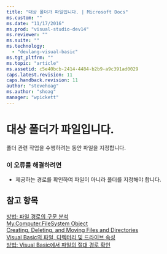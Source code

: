 ```yaml
---
title: "대상 폴더가 파일입니다. | Microsoft Docs"
ms.custom: ""
ms.date: "11/17/2016"
ms.prod: "visual-studio-dev14"
ms.reviewer: ""
ms.suite: ""
ms.technology: 
  - "devlang-visual-basic"
ms.tgt_pltfrm: ""
ms.topic: "article"
ms.assetid: c5e40bcb-2414-4484-b2b9-a9c391ad0029
caps.latest.revision: 11
caps.handback.revision: 11
author: "stevehoag"
ms.author: "shoag"
manager: "wpickett"
---
```

# 대상 폴더가 파일입니다.
폴더 관련 작업을 수행하려는 동안 파일을 지정합니다.  
  
### 이 오류를 해결하려면  
  
-   제공하는 경로를 확인하여 파일이 아니라 폴더를 지정해야 합니다.  
  
## 참고 항목  
 [방법: 파일 경로의 구문 분석](../Topic/How%20to:%20Parse%20File%20Paths%20in%20Visual%20Basic.md)   
 [My.Computer.FileSystem Object](../Topic/My.Computer.FileSystem%20Object.md)   
 [Creating, Deleting, and Moving Files and Directories](../Topic/Creating,%20Deleting,%20and%20Moving%20Files%20and%20Directories%20in%20Visual%20Basic.md)   
 [Visual Basic의 파일, 디렉터리 및 드라이브 속성](http://msdn.microsoft.com/ko-kr/131593e9-d1b0-4c89-9c03-ae8afc458829)   
 [방법: Visual Basic에서 파일의 절대 경로 확인](http://msdn.microsoft.com/ko-kr/4c6769df-e9b9-4b69-bfdf-ce4cfbda30ff)